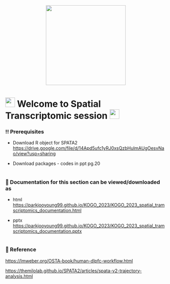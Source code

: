 <div id="header" align="center">
  <img src="https://media.giphy.com/media/VekcnHOwOI5So/giphy.gif" width="250"/>
</div>

<h1>
  <img src="https://media.giphy.com/media/hvRJCLFzcasrR4ia7z/giphy.gif" width="30px"/>
   Welcome to Spatial Transcriptomic session 
  <img src="https://media.giphy.com/media/hvRJCLFzcasrR4ia7z/giphy.gif" width="30px"/>
</h1>


### :bangbang: Prerequisites 
* Download R object for SPATA2  
  https://drive.google.com/file/d/14Apd5ufc1yRJ0xsQzbHulmAUgOesvNao/view?usp=sharing
  
* Download packages - codes in ppt pg.20

<h1>
  
</h1>


### :orange_book: Documentation for this section can be viewed/downloaded as
* html  
  https://parkjooyoung99.github.io/KOGO_2023/KOGO_2023_spatial_tramscriptomics_documentation.html
  
* pptx  
  https://parkjooyoung99.github.io/KOGO_2023/KOGO_2023_spatial_tramscriptomics_documentation.pptx

<h1>
  
</h1>
  
### :green_book: Reference   
  https://lmweber.org/OSTA-book/human-dlpfc-workflow.html
  
  https://themilolab.github.io/SPATA2/articles/spata-v2-trajectory-analysis.html

